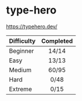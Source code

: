 # type-hero

<https://typehero.dev/>

| Difficulty | Completed |
| ---------- | :-------: |
| Beginner   |   14/14   |
| Easy       |   13/13   |
| Medium     |   60/95   |
| Hard       |   0/48    |
| Extreme    |   0/15    |

